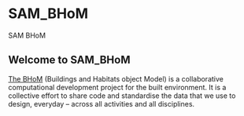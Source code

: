 # SAM_BHoM
SAM BHoM

## Welcome to SAM_BHoM
[The BHoM](https://bhom.xyz/)  (Buildings and Habitats object Model) is a collaborative computational development project for the built environment. It is a collective effort to share code and standardise the data that we use to design, everyday – across all activities and all disciplines.
